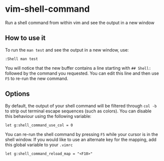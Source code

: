 # vim-shell-command
Run a shell command from within vim and see the output in a new window

## How to use it

To run the `man test` and see the output in a new window, use:

    :Shell man test

You will notice that the new buffer contains a line starting with
`## Shell:` followed by the command you requested. You can edit this
line and then use `F5` to re-run the new command.


## Options

By default, the output of your shell command will be filtered through `col -b`
to strip out terminal escape sequences (such as colors). You can disable this
behaviour using the following variable:

    let g:shell_command_use_col = 0

You can re-run the shell command by pressing `F5` while your cursor is in the
shell window. If you would like to use an alternate key for the mapping, add
this global variable to your `.vimrc`

    let g:shell_command_reload_map = "<F10>"
